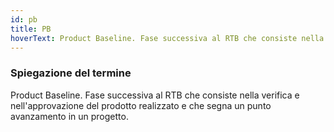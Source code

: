 ```yaml
---
id: pb
title: PB
hoverText: Product Baseline. Fase successiva al RTB che consiste nella verifica e nell'approvazione del prodotto realizzato e che segna un punto avanzamento in un progetto.
---
```


### Spiegazione del termine

Product Baseline. Fase successiva al RTB che consiste nella verifica e nell'approvazione del prodotto realizzato e che segna un punto avanzamento in un progetto.

